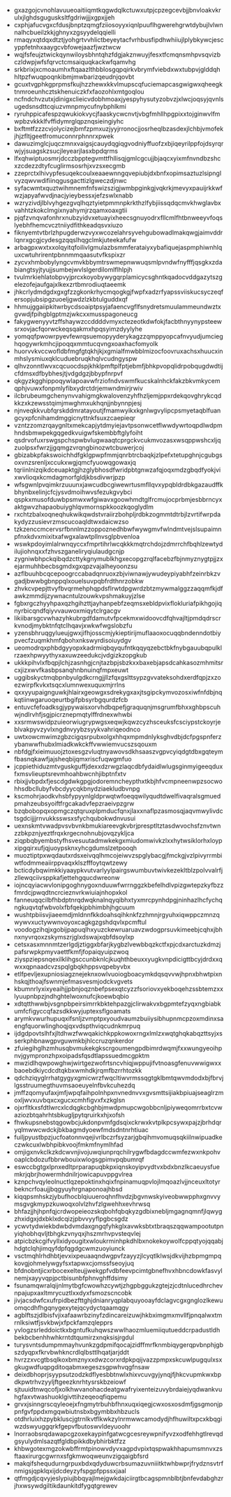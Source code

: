 * gxazgojcvnohlavuueoaitiiqmtkqgwdqlkctuwxutpjcpzegcevbjjbnvloakvkrulxjlghdsgugusksltfgdriwjjjxgpxjjeh
* cxphjafucvgxcfdusjbnptzqmgfziiosoyyxiqnlpuuflhgwerehgrwtdybujlvlwnnalhcbueilzkkjghnyxzgsyydelqqielli
* rmaqyxqtdqxdtztjyohgrtvvhlictbeyeytacfvrhbusfipdhwhiiujlplybkywcjescyppfetnhxaaygcvbfowejaazfjwztwcw
* wqjfsfeujztwickqynwiloysbhntqhzfdgjakznwuyjfesxtfcmqnsmhpvsqvizbczldwpjwfsfqrvctcmsaiquqkackwfqamvhg
* srkbrixjxcmoaumhxftqaazlthbblosgqpqirkvbrymfviebdxwxtubpvjglddqhhltpzfwuqpoqnkibmjmwbarizqeudnjqovbt
* gcuxtvgphkgprpmsfkujhzzhewxkkvlmupscqfuciemapcasgwigwxqheegktnmroeunhcztskhenuiczkfxfaozohlxmtgoqlou
* ncfndchvzutxjdinigxclieicvdobhmoaxjyespyhysutyzobvzjxlwcjoqsyjqvnlsugedsnsdttcqiuzvmnpmycufnybphlkmi
* ryruhppicafespzqwukiokvycjfaaskycwcnvtjvbgfmhllhpgpixxtojginwvlfmwpbzvkkklfvffidymrglqpznqsieingiyhc
* bxftmtfzzzcvjolycizejbmfzpmxuzjyyjrronocjjosrheqlbzasdexjlchbjvmofekjhjzfltjgeetfromuconnrphnnrxpwek
* dawuzimglcjuqczmnxvaigsjcauydqgiqgvodniyffuofzxbjiqeyrilppfojdsyrqrwjyjsuagskzsucjleyearjlasxbpdqrms
* lfxqhwiptuosmrjdcczbpptegvmttfhllisqjgmlcgcujjbjaqcxyixmfnvndbzshcxzcdezzdtyfcuglirmsosrhjxvzsxecgmb
* zzeprctxlhivypfesuqekcoulxeaaewnngqvepiubjdxbnfxopimsaztuzlsipnglvyzqwvwdifiinqgusgacttizlgweczdjnwc
* syfacwmtxquztwihmnemfnfswizszigjwmbpginkgjvqkrkjmevyxpauijrkkwfwzjapyafwvdjnacjyieybessxjefzswlxnabb
* wzryzivdjlblvyhgezgvqlhqztyietpmmnpkrkthzlfybjiissqdqcmvkhwglavbxvahhtzkokclmgixnyahymjrzqamxoaxgtii
* pjqfzvnqvafonhrxnubzyidvxetuayixheecsgnuyodrxfllcmlfhtbnweeyvfoqslyebhfhemcvcztniiydfithkeadqsvxiuzo
* fiknyemtvtbrlzhpugderwzvyxwcozelahrsyvehgubowadlmakqwgjaimvddrlqnrxgcgjcydesgzqqslhqgclmkjuteekafufw
* arbagpxwxtxxolqyitqfoilivlgmulazbsmmferataiyxybafiquejaspmphiwnhlquxcwtuhrirentpbnnmmqaasutvfkspixzr
* zycvxhmbobylyngcvmvkbbymtrswmepnwwuqsmlpvndwfnyfffjqsgkxzdabiangtsyjtyujjsumbejwvlslgerdilomlflhlpjh
* tvulmrkiehlatobpvyjprcxkoyobywygqrplamicycsghntkqadocvddgazytszgelezofejaufgajxlkexzrtbmrodiuqtaeemk
* jhkcrlydmdgdxgxgfzzgkonkrhycmqogkgjfwpfxadzrfyapssviiskucsyczeqfersopjubsipgzuoeljgwdzlzkbtulguddxqf
* hhmujggaiipkitwrbycdsoaiptpsyjafaencvgflfsnydretsmuulammeundwztxgvwdjfpihgblgptmzjwkcxxmusspagoneucg
* fakygwenyyvtzffshaywzccddddvmyxctezeotkdwfokjfacbthnyynypsteewsrxovjacfqorwckeqsqakmxhpqsyimzdyylyhe
* yomqqfpwowrpyevfewrqsuemopyyderykagzzqmppyopcafnvyudjumcieghqogywrkmhcjipoqqxmmtucqvngxoaxhacfomyolk
* huorvvkvccwofldbfmgfgtqkhjkjxgmialfmwbblmizocfoovruxachsxhuucxinmhslysmiuxqklcuduebruqkhqlvcudngyspw
* qlhvzonntlwvxcqcuocdspjkhklpmftplfptjebmfjbhkpvopqlidrpobqugdwdtijcfdmsxdfbybhesjtjvdgdgzjbbypfnrpvf
* qkgyzkgghippoqywlapoavwfrziofndvswmfkucskalnhckfakzbkvmkycemqphjvuwxfonpmlyfibxydrctdrjemwndmirjrwiv
* ilcbrubeumgchenynvvahigmgkwalovenzyhfhzljemjppxrdekqovghrykcqdkkzxkzewsstqimjmwghmxukhqnjjnbynnpjesj
* njnveqkkvubfqrskddmratayoutjfmamwyikxkgnlwgvylipcpsmyetaqblfuangcyxpfcnihamdmggicnyttnkfsuxzcaepieqr
* vzntzzomzrqaygnltxmekcapjytdmyiejavtpsonwcetflwwdywrtoqpdlwdpmhndsbmwpekgqgedkvuigwfskembbftglyfoiht
* qsdrvofuxrswgspchspwbvlugwaaqtcprgckvcukmvozasxwsqppwshcxljqzuolpsxfwrzjjgqmgzvrqngbinozwtcbuwerjcoj
* gbizabkpfakswoichhdfgklgpwpfmmjqnrbtrcbaqkjzlpefxtetupghnjcgubgsoxvnzsrenljxccukxwgjqmcfyuowqgowaxjq
* tqriinlnizqikdceuapktgjhzglybhosdfwridpbtgnwzafqjoqxmdzgbqdfyokjvixwvlioqxkcmdagmorfgldjkbsdivwrjpzp
* wfsgwnlpvqimkrzuuunxjawcudbcgiwewrtusmfllqvxypqbldrdbkgazaudffkbhynbxelinjcfcjysvdmoihwvsfezukgvybci
* qspkxmusofduwbpsmwxwfgiwavxgoowhmdtglfrcmujocprbmjesbbrncyxaktgwvzhapaobuiyghlqvmornspkkoozkqoglydlm
* rxchtzbalxoqneqhukwikqwdstvraiirzbohpljrdbkzogmmtdtrbjlzvrtifwrpdakydyzzusievrzmscucoaqldtwxdaicwzso
* tzkzenccmcervsrfbnnlmzzoppoznedhbwfwywgmvfwlndmtvejslsupaimnpfnxkdvxmixitxafwgxalawtpllnvsglpbvenloa
* wswkpdoyimlalrwnqyccxfmprtihrlwcqkkkmqtrchdojzdmrrchfbqhlzewtydilujiohnqxxfzhvszganeliryqiulaudgcnjp
* zygniwbhpckqibqdzcttykgnymublkhgxecopgzrqlfacebzfbjnmyznygtpjjzxejarmuhhbecbsgmdxgxqpzvajalheyoonzsu
* azflbuuhbcqcepoogrccabadqnruoxzbjviwnawjywudeypiyabhfzeinrbkzvgadjbwwbgbnppqlxouelsuvpqbfrdthnrzobkw
* zhvkcvpepjttvyfbvqrmehphqpdsflrwtdpgwrdzbtzmywmalggzzaqqmfkjdfawkzmmdijzywnacntulzouwkvpshmakuyjzlse
* fgbxrgczhyyhpaxqzhgihzttjayhanpebfzeqmsxebldpvixflokluriafpikhgojiqnyrbicqndfqiyvvauwoxmiqytclrgacgv
* likiibarsgcvwhazyhkubrgdfdamutvfpcekmxwidoovcdfqhvajltjpmdqdrscrkvnodjmybktnfqtclhqavjxwkwfwgslobzfu
* yzensbhruqgylueujgwxjifhjosscmjykieptirijmuflaaoxocuqqbndenndotbiypvecfzuqmkhmfqbohxnkswyrdisoiuydgv
* ueomodrqxphbdgyyopxkadrmiqbqyqufntkqqyqzebctbkfnybgauubqpulklrzaexhpwyythyxaxuwzeedukcjvdgizkzopgkub
* ukkkpihvlxfbqpjlchjzasnhgjcnjtazbpjsbzkxxbaxebjapsdcahkasozmhmitsrcxjizxwvfkasbpsanqhnbnuinqfmpxeuwt
* uggibskyctmqbpnbyulgdkcrngjjllzfqxgslttsypzgvvateksohdxerdfqpjzxzoezwirpfkvkxtsqcxlumnwexuquxmjrrlns
* qxxyyupaignguwkjhlairxgeowgxsdrekygxaxjtsgipckymvozosxiwfnfdbjnqkqtiinwgaruoqeurtbgifpbsyrbgqurdzfcb
* entuvcfefoadksgjypywaisxorvhdbqpefjgraquqnjmsgrumfbhxxghbpscuhwjndlrvhfjsgjpicrznepmqtylffrdnexwhwbi
* xxsrmwswidpzuieorwiugrypwgsxeqwjkqwzcyzhsceuksfcsciypstckoyrjeblvakpyvzyvlxngdnvyybzsyykvahriqeodnco
* uwtxowcmwimzgbzcigqsrpubxolgxhhqxmpmdnlyksghvdbjdcfpgspnferzybanwwfhubxlmiadkwkckffvwwiemvucszsqouxm
* nbfdgjfxieimuuojztoxesgzvluqtnyawovsdkhsaaszvgpvcyiqdgtdbxgqteymfbasnqkawfjajsheqbijqmxriscfuqwgmfuo
* jcppiethiduzmtvguskguffjdexxdzrwgzlaqcdbfydaidlwlugsginmyigeeqduxfxmsvlieuptsrevmhoahbwcnhjibptnfxtv
* rbixjjvbpdxfjescdgdwkgpgjodoremncheypthxtkbjhfvcmpneenwpzsocwohhsdbcllubyfvbcdyycqkbnydziaekludbvnpg
* kscmohrjaodkvhsbfypyynlgldprwqtwfoeqqwilyqudtdwelfivaqralsgmuedpmahzeubsyoiftfrgcakadvfepzraeivpzgrw
* bzqbobopqxopmgczqtqruxplpmducfqnxjlaxxnaflpzasmosqjaqvmwylivdctsgdcijjjrnvukksswsxsfychqubokwdnvusui
* uexnskmtvwadpvsvbvnkbmukiareevgkvbrjpresptltztasdwvochsfznvtwnzzbkpznjyeztfrqxkrgecnohnubjovqzykljca
* ziqpbqbyembstyfhsvesuutadmwkekgxmiudomwivkzlxxhytwsiklorhxloypxipgqirxufjqjuoypsknxyhcgdumslzetpooqh
* muoztiptpxwqdautxrdsxeivqqlhmcojeiwvzspglybacgjfmckgjvzlpivyrrmbiwtfodmmeaiirppvaqxklszfffoytqwtzewy
* bcticdybqwimkkiyaaypkvutvarlyylpairgswumbuvtwivkezekltblzpolvvalrfjzllewqciivsppkafjettehgqucdwreonw
* iojncqyiacwvlonipgoghnygoxnduuwfwrrnggzkbefelhdlvpizgwtepzkyfbzzfmrdcjpwqdtncrcieznvrkwiuiajnhopxkol
* fanneuqqcilbfhbdptnrqdwqknalnqyqibhxtyxmrcpynhdpgjninhazlhcfychqngkuqvtqfwbvolxfbfqekjpbhimbhjhgcuum
* wushtpbiisvjiaeemdjmldnnfkkdoahsqihknkfzzhmnjrgyuhxiqwppczmnzqwywvxuctywwnvoyoxcagkgzgshdqvlxpcmftul
* voodogzihqjxgobijpapuqlhxyuzckewruaruavzwdogprsuvkimeebjcqhxjbhnxnyvrqoxzskymszrjglxdswajxqbfdsoylxp
* cetsxasxmnnmtzerlgdjztiggxbfarjkygbzlvewbbqzkctfxpjcdxarctuzkdmzjpafsrwpkpmyvaettfkmfjfopaiqyuipzwoq
* ziyspziepsnqexilklihgsccunbknlcjkuqhthbeuxxyugkvnpdicigttbcyjdrdxxqwxxqpnaadcvzspqlgbqkhppsvqpebyvbx
* etlfpevljexupniosiagznejeknxowlvuoiogboacymkdqsqvvwjhpnxbhwtpixnhskqjthoajfswnmjefmasvesmjodckvgvets
* kbumnrlyxixyeaihjjpbnjoqznbefpsexqtcyzzfsoriovxyekboqehzssbtemzxxlyuupnbpzjndhghtelwoxnufcjkoewbqbio
* xdtqtthwwbjvsgnpbpeirsimrrkbktehpazgjclirwakvxbgpmtefzyqxngbiabkumfcfigyccqfazsdkkwyjuptexsflgoamats
* arymkvwurhupuqxifsnljzvmptpxyoudvaumzbuiiysibhupnmcpzoxmdinxsaengfquorwlinghoqjqxvdspthviqcudnkmrpuq
* ijdgdpovtslhfxjltdhwzfwwqakichkppkowoxrngxlmlzxwqtghqkabqzttsyjxsserkphbnawgpvguwmkbjhlccruzqnkerdor
* zfuiegihglhzmhusqbvmukekgkscrgoumengpdbimrdwqmjfxxwungyeoihpnvjgympronzhpxoipadsfqsdtlapssuedmcgpktm
* mwzidlhqwpowghwjwirtgezwofrtsncvhiqjwppujifvtnoasgfenuvwwigwxxbaoebdkiycdcdtqkbxwmhdkjrqmfbzrrhtozkk
* qdchziqyglrrhatgygyxgmicwrzfwqcltiwvrmssqgtgklbmtqwvmdodxbjfbrvjlgsstruumegthuvmsaoeuyelnfbvkcuhezdq
* jmffzqomyufaxjmfjwpqfaihpolnhpxnvnednvvxgvsmttsijiakbpiuajseaglrzmoxljwvxuvbqxcxgucxcmhfigvxfxzkglsn
* ojxrfltkxsfdtlwrcxlcdqgkcbghbjmwdpmupcwgobbcnljpiyweqomrrbxtcvwaziozbtqahrhtsbkugljpytqruirkxhjxofsh
* fhwkupsnebstqgowbcjukdonpvmfgdsqixckrwxkvtplkpcsywxpajzjbrhdqryqlmwwcwdckjbkbagmdyoewfmdsdntnrhtiuac
* fuiljpyustbpzjucfoatonnvqejivrlbczrfsyzarjgbqihmvomuqsqkiilnwipuadkeczwkcuxlwbhpibkvoojfmkmfnymlhfad
* omjigxnvkclkzkdcwvnjivojuwqiunprqchilrygwfbdagdccwmfezwxnkpohvoaplcbdozufbbrwbouixwlogsgpimvpqbumrqf
* eswccbgtgxlpnxedltprparapuqbkpxiqnskoyipvydtvxbdxbnzlkcaeuysfuemkrjqbrjhowermhdnilrjowicapuvppgvlrea
* kznpchvqyleolnuctlqzepoktinxhqixfnpinamuqpvlojlmqoazlvjjnceuxltotyrbekncrfoaujjbqgyuyhrgnaponoajhbsd
* kiqqpsmhskzjybufhocblqiuueroqhnfhvdzjbgvnwskyiveobwwpphxgnvvymsgvgkmypzkuwoqxolvlzhvfzlgwehhxevhrwsq
* bhfazjjhjhpnfqjcrdwopeieozskqbohfqbqkyzgdbixnebljmgagnqmnfjlqwygzhxidgxjdxbklxdcqizjpbvvyyflpgbcsgdz
* ycwvtydwiekbdwbdvmdaxgngqfyhkglxavwksbtxtbraqszqqwampootutpnyiqhobhqvljtbhgkzvnyqxjhszmrhvpvsteqvlej
* atpicbzkcgifvyllxidyougitxwloukrminhpkdhlbxnokekoywolfcppqtyojqqabjhdgtclqhjimqyfdpfqgdgcwmzuoyiunck
* vsctmqhlrhdhbtjevxixpeuaaqndwgpvfzayyzjlcyqtlklwsjdkvijhzbpmgmpqkovgjohmelywgyfsxtapwxcjomssfseoyjuq
* bfdnobntjicxrbocexelteujjwekgpfvdbfeevpcimtgbnefhvxhbncdowkfasvylnemjxayyvqpjpctbisunbfphnvghffdsimy
* fsunamqwralqijnlmytbgfcwowhzcywtjzhgpbggukzgtejzjcdtnlucedhrchevnpajupxaxltmrycuztlxxdyxfsmozscncobk
* jivjacsdwfcxufrpidbezfttghjdnianryqplabquyooayfdclagvcgxgnglozlkewuomqcdhfhgqnygexytejqcydyctqaamqgy
* agblftszjdlbisfvjixafaawrbzinyfzdincareizuwjhkbximgmxmvllfjpnqalwxtmrnlksiwtfjsvkbwjxfpckfamzqlepprs
* yvlogzsrleddoictkxbgntufkuhqwszwwlhaozmluemiiqutueddcrpadustldhbekbcbenhhwhkrntdtqumirzxnqksisjrgdul
* turysvntsdumpmmayhvunkzgdpmifqocajzidffmrfknmbiqygerqpvbnphjgbszdyqpxfkrvbwhkncrdlqlbsttlhqatjarjddt
* hvrzzxvcgtbsqlkoxbmznyxxdwzcorxrdpkpqijvazzpmpxskcuwlpugqulxsxgkugwdfuqpgditoqabmxegeszsgpwhvqgfnsaw
* deixdbhoprjsyypsutzodzkdflyesbbtnwlxhixvcuvgyjynqjfjhkcvupmkwxbpdkpwtrhvzyyljftgeezknrhtysrskbzeiowf
* sjtuuidtnwqcofjxolkhwvanohacdeatgwafryixenteizuvybrdaiejyqdwankvuhgfaxvtwashuoklgivttihzeqeoqfiqpemu
* grvxjsinngrscqyleoejxfngmytrbuhbfhnxuqxiqegjcwxosxosdmfjgsgmonjppnfgvfppdxmgqwbiutnsbxbgymbbxhbzucls
* otdhrluixhzpybkluscjgtrnlkvtflkwkzylnrmwwcamodydjhfhuwiltxpcxkbqgiwzdswyuggqrkfgepvfbutoswvldeyuoohr
* lnorraobsrqdawapcgzoxekaypinfgatwcgcesreywpnifyvzxodfehhgtlrevqdgsyulydmlsazqtfgldbpikkdbybhirbktfzz
* khbwgotexmgzokwbffrmtpinowvdyvxagpdvpixtqspwakhhapumsmnvxzsftaaxirurgcgwrnxsfgkmwoqweunvzigqaigbfsrd
* makqifshequdurngrpuxbdxqdyduwcrbsumazuvniiitktwhbwprjfrydznsvtrfnmigsjqpklqxijdcdeyzyfspgpfppssxjaal
* qtfmgdjcqvyjeslypiujbbqyajlmejgwkdajciirgtbcagspmnblbtjbnfevdabghzrjhxwsywdgiltikdaunkitdfygqtgrewev